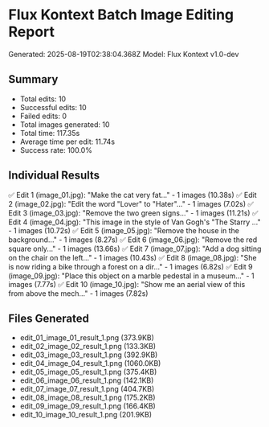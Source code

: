 # Flux Kontext Batch Image Editing Report

Generated: 2025-08-19T02:38:04.368Z
Model: Flux Kontext v1.0-dev

## Summary
- Total edits: 10
- Successful edits: 10
- Failed edits: 0
- Total images generated: 10
- Total time: 117.35s
- Average time per edit: 11.74s
- Success rate: 100.0%

## Individual Results
✅ Edit 1 (image_01.jpg): "Make the cat very fat..." - 1 images (10.38s)
✅ Edit 2 (image_02.jpg): "Edit the word "Lover" to "Hater"..." - 1 images (7.02s)
✅ Edit 3 (image_03.jpg): "Remove the two green signs..." - 1 images (11.21s)
✅ Edit 4 (image_04.jpg): "This image in the style of Van Gogh's "The Starry ..." - 1 images (10.72s)
✅ Edit 5 (image_05.jpg): "Remove the house in the background..." - 1 images (8.27s)
✅ Edit 6 (image_06.jpg): "Remove the red square only..." - 1 images (13.66s)
✅ Edit 7 (image_07.jpg): "Add a dog sitting on the chair on the left..." - 1 images (10.43s)
✅ Edit 8 (image_08.jpg): "She is now riding a bike through a forest on a dir..." - 1 images (6.82s)
✅ Edit 9 (image_09.jpg): "Place this object on a marble pedestal in a museum..." - 1 images (7.77s)
✅ Edit 10 (image_10.jpg): "Show me an aerial view of this from above the mech..." - 1 images (7.82s)

## Files Generated
- edit_01_image_01_result_1.png (373.9KB)
- edit_02_image_02_result_1.png (133.3KB)
- edit_03_image_03_result_1.png (392.9KB)
- edit_04_image_04_result_1.png (1060.0KB)
- edit_05_image_05_result_1.png (375.4KB)
- edit_06_image_06_result_1.png (142.1KB)
- edit_07_image_07_result_1.png (404.7KB)
- edit_08_image_08_result_1.png (175.2KB)
- edit_09_image_09_result_1.png (166.4KB)
- edit_10_image_10_result_1.png (201.9KB)

